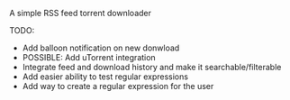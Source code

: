 A simple RSS feed torrent downloader


TODO:


* Add balloon notification on new donwload
* POSSIBLE: Add uTorrent integration
* Integrate feed and download history and make it searchable/filterable
* Add easier ability to test regular expressions
* Add way to create a regular expression for the user

